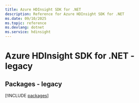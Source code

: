 ```yaml
---
title: Azure HDInsight SDK for .NET
description: Reference for Azure HDInsight SDK for .NET
ms.date: 09/10/2025
ms.topic: reference
ms.devlang: dotnet
ms.service: hdinsight
---
```

# Azure HDInsight SDK for .NET - legacy
## Packages - legacy
[!INCLUDE [packages](hdinsight-index.md)]
